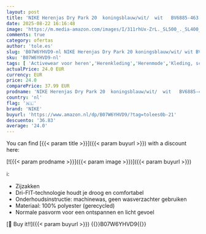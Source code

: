 ```yaml
---
layout: post
title: 'NIKE Herenjas Dry Park 20  koningsblauw/wit/  wit   BV6885-463  XL'
date: 2025-08-22 16:16:48
image: 'https://m.media-amazon.com/images/I/311rhUx-ZrL._SL500_._SL400_.jpg'
comments: true
category: ofertas
author: 'tole.es'
slug: 'B07W6YHVD9-nl NIKE Herenjas Dry Park 20 koningsblauw/wit/ wit BV6885-463 XL'
sku: 'B07W6YHVD9-nl'
tags: [ 'Activewear voor heren','Herenkleding','Herenmode','Kleding, schoenen & sieraden','Kleding, schoenen en sieraden','Trainingsjacks heren','nike','🇳🇱', ]
actualPrice: 24.0 EUR
currency: EUR
price: 24.0
comparePrice: 37.99 EUR
prodname: 'NIKE Herenjas Dry Park 20  koningsblauw/wit/  wit   BV6885-463  XL'
country: 'nl'
flag: '🇳🇱'
brand: 'NIKE'
buyurl: 'https://www.amazon.nl/dp/B07W6YHVD9/?tag=tolees0b-21'
descuento: '36.83'
average: '24.0'
---
```


You can find [{{< param title >}}]({{< param buyurl >}}) with a discount here:

[![{{< param prodname >}}]({{< param image >}})]({{< param buyurl >}})

ℹ️:

- Zijzakken
- Dri-FIT-technologie houdt je droog en comfortabel
- Onderhoudsinstructie: machinewas, geen wasverzachter gebruiken
- Materiaal: 100% polyester (gerecycled)
- Normale pasvorm voor een ontspannen en licht gevoel

[🛒 Buy it!!]({{< param buyurl >}})
{{<world>}}B07W6YHVD9{{</world>}}
